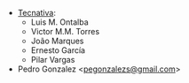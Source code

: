 - [Tecnativa](https://www.tecnativa.com):
  - Luis M. Ontalba
  - Victor M.M. Torres
  - João Marques
  - Ernesto García
  - Pilar Vargas
- Pedro Gonzalez \<<pegonzalezs@gmail.com>\>
